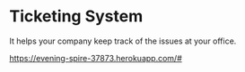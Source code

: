 # Ticketing System
It helps your company keep track of the issues at your office.

https://evening-spire-37873.herokuapp.com/#
